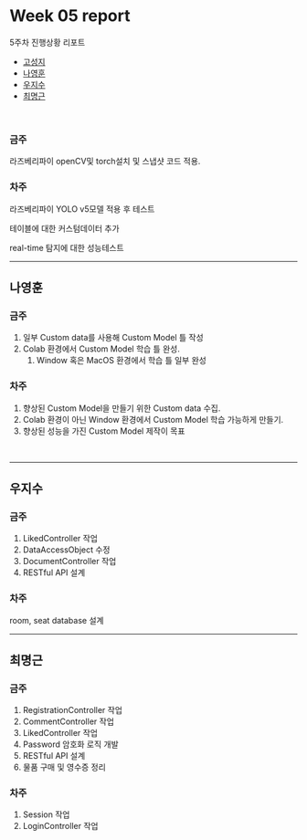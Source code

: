 # Week 05 report

5주차 진행상황 리포트

- [고성지](#고성지)
- [나영훈](#나영훈)
- [우지수](#우지수)
- [최명근](#최명근)

<br>


### 금주

라즈베리파이 openCV및  torch설치 및 스냅샷 코드 적용.

### 차주

라즈베리파이 YOLO v5모델 적용 후 테스트

테이블에 대한 커스텀데이터 추가

real-time 탐지에 대한 성능테스트
<br>

-----
## 나영훈

### 금주

1. 일부 Custom data를 사용해 Custom Model 틀 작성
2. Colab 환경에서 Custom Model 학습 틀 완성.
    1. Window 혹은 MacOS 환경에서 학습 틀 일부 완성

### 차주

1. 향상된 Custom Model을 만들기 위한 Custom data 수집.
2. Colab 환경이 아닌 Window 환경에서 Custom Model 학습 가능하게 만들기.
3. 향상된 성능을 가진 Custom Model 제작이 목표

<br>

-----

## 우지수

### 금주

1. LikedController 작업
2. DataAccessObject 수정
3. DocumentController 작업
4. RESTful API 설계

### 차주

room, seat database 설계
<br>

-----
## 최명근

### 금주

1. RegistrationController 작업
2. CommentController 작업
3. LikedController 작업
4. Password 암호화 로직 개발
5. RESTful API 설계
6. 물품 구매 및 영수증 정리

### 차주

1. Session 작업
2. LoginController 작업

<br>
